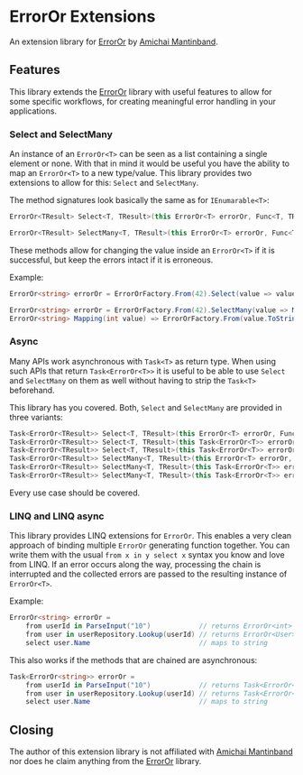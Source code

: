 # ErrorOr Extensions

An extension library for [ErrorOr](https://github.com/amantinband/error-or) by
[Amichai Mantinband](https://github.com/amantinband).

## Features

This library extends the [ErrorOr](https://github.com/amantinband/error-or) library with useful features to allow for
some specific workflows, for creating meaningful error handling in your applications.

### Select and SelectMany

An instance of an `ErrorOr<T>` can be seen as a list containing a single element or none. With that in mind it would be
useful you have the ability to map an `ErrorOr<T>` to a new type/value. This library provides two extensions to allow
for this: `Select` and `SelectMany`.

The method signatures look basically the same as for `IEnumarable<T>`:

```csharp
ErrorOr<TResult> Select<T, TResult>(this ErrorOr<T> errorOr, Func<T, TResult> mapping)

ErrorOr<TResult> SelectMany<T, TResult>(this ErrorOr<T> errorOr, Func<T, ErrorOr<TResult>> mapping)
```

These methods allow for changing the value inside an `ErrorOr<T>` if it is successful, but keep the errors intact if it
is erroneous.

Example:

```csharp
ErrorOr<string> errorOr = ErrorOrFactory.From(42).Select(value => value.ToString());

ErrorOr<string> errorOr = ErrorOrFactory.From(42).SelectMany(value => Mapping(value));
ErrorOr<string> Mapping(int value) => ErrorOrFactory.From(value.ToString());
```

### Async

Many APIs work asynchronous with `Task<T>` as return type. When using such APIs that return `Task<ErrorOr<T>>` it is
useful to be able to use `Select` and `SelectMany` on them as well without having to strip the `Task<T>` beforehand.

This library has you covered. Both, `Select` and `SelectMany` are provided in three variants:

```csharp
Task<ErrorOr<TResult>> Select<T, TResult>(this ErrorOr<T> errorOr, Func<T, Task<TResult>> mapping)
Task<ErrorOr<TResult>> Select<T, TResult>(this Task<ErrorOr<T>> errorOrTask, Func<T, TResult> mapping)
Task<ErrorOr<TResult>> Select<T, TResult>(this Task<ErrorOr<T>> errorOrTask, Func<T, Task<TResult>> mapping)
Task<ErrorOr<TResult>> SelectMany<T, TResult>(this ErrorOr<T> errorOr, Func<T, Task<ErrorOr<TResult>>> mapping)
Task<ErrorOr<TResult>> SelectMany<T, TResult>(this Task<ErrorOr<T>> errorOrTask, Func<T, ErrorOr<TResult>> mapping)
Task<ErrorOr<TResult>> SelectMany<T, TResult>(this Task<ErrorOr<T>> errorOrTask, Func<T, Task<ErrorOr<TResult>>> mapping)
```

Every use case should be covered.

### LINQ and LINQ async

This library provides LINQ extensions for `ErrorOr`. This enables a very clean approach of binding multiple `ErrorOr`
generating function together. You can write them with the usual `from x in y select x` syntax you know and love from
LINQ. If an error occurs along the way, processing the chain is interrupted and the collected errors are passed to the
resulting instance of `ErrorOr<T>`.

Example:

```csharp
ErrorOr<string> errorOr =
    from userId in ParseInput("10")            // returns ErrorOr<int>
    from user in userRepository.Lookup(userId) // returns ErrorOr<User>
    select user.Name                           // maps to string
```

This also works if the methods that are chained are asynchronous:

```csharp
Task<ErrorOr<string>> errorOr =
    from userId in ParseInput("10")            // returns Task<ErrorOr<int>>
    from user in userRepository.Lookup(userId) // returns Task<ErrorOr<User>>
    select user.Name                           // maps to string
```

## Closing

The author of this extension library is not affiliated with [Amichai Mantinband](https://github.com/amantinband) nor
does he claim anything from the [ErrorOr](https://github.com/amantinband/error-or) library.
